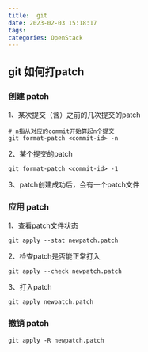 ```yaml
---
title:  git
date: 2023-02-03 15:18:17
tags:
categories: OpenStack
---
```

## git 如何打patch

### 创建 patch

1、某次提交（含）之前的几次提交的patch
```shell
# n指从对应的commit开始算起n个提交
git format-patch <commit-id> -n
```

2、某个提交的patch
```shell
git format-patch <commit-id> -1
```
3、patch创建成功后，会有一个patch文件

### 应用 patch
1、查看patch文件状态
```shell
git apply --stat newpatch.patch
```
2、检查patch是否能正常打入
```shell
git apply --check newpatch.patch
```
3、打入patch
```shell
git apply newpatch.patch
```

### 撤销 patch
```
git apply -R newpatch.patch
```